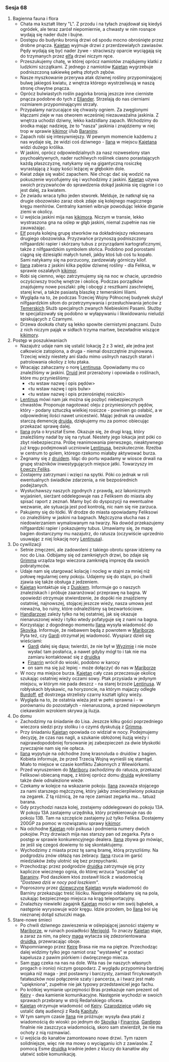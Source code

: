### Sesja 68
1. Bagienna fauna i flora
    - Chata ma kształt litery "L". Z przodu i na tyłach znajdował się kiedyś ogródek, ale teraz zarósł niepomiernie, a chwasty w nim rosnące wydają się nader duże i bujne.
    - Dostępu do budynku bronią drzwi od spodu mocno obrośnięte przez drobne pnącza. [Kajetan](#g_kajetan) wyjmuje drzwi z przerdzewiałych zawiasów. Pędy wydają się być nader żywe - straciwszy oparcie wyciągają się do trzymanych przez [elfa](#g_kajetan) drzwi niczym ręce.
    - Przeszukujemy chatę, w której oprócz namiotów znajdujemy klatki z ludzkimi szczątkami. Z jednego z namiotów [Kajetan](#g_kajetan) wygrzebuje podniszczoną sakiewkę pełną złotych zębów.
    - Nasze myszkowanie przerywa atak dziwnej rośliny przypominającej bulwę jakiegoś kwiatu, z wnętrza którego wystrzeliwują w naszą stronę chwytne pnącza.
    - Oprócz bulwiastych roślin pagórka bronią jeszcze inne cierniste pnącza podobne do tych z [Ellander](#l_ellander). Strzelają do nas cierniami rozmiarem przypominającymi strzały.
    - Przypalamy narzucające się chwasty ogniem. Za zwęglonymi kłączami zieje w nas otworem wcześniej niezauważalna jaskinia. Z wnętrza uchodzi dziwny, lekko kadzidlany zapach. Wchodzimy do środka mając nadzieję, że to "nasza" jaskinia i znajdziemy w niej trop w sprawie [kikimor](#b_kikimora) i/lub [Baraniny](#p_baranina).
    - Zapach robi się intesywniejszy. W pewnym momencie każdemu z nas wydaje się, że widzi coś dziwnego - [Ilana](#g_ilana) w miejscu [Kajetana](#g_kajetan) widzi dużego królika.
    - W jaskini, oprócz odpowiedzialnych za nasz rozweselony stan psychoaktywnych, nader ruchliwych roślinek ciasno porastających każdą płaszczyznę, natykamy się na gigantyczną rosiczkę wyrastającą z kupy kości leżącej w głębokim dole.
    - Kwiat zdaje się wabić zapachem. Nie chcąc dać się wodzić na pokuszenie wycofujemy się i wychodzimy z jaskini. [Kajetan](#g_kajetan) używa swoich przyzwańców do sprawdzenia dokąd jaskinia się ciągnie i co jest dalej, za kwiatem.
    - Ze zwiadu wraca tylko jeden stworek. Melduje, że natknął się na drugie obozowisko zaraz obok zdaje się kolejnego magicznego kręgu menhirów. Centralny kamień wibruje powodując lekkie drganie ziemi w okolicy.
    - U wejścia jaskini mija nas [kikimora](#b_kikimora). Niczym w transie, lekko wystraszona gna na oślep w głąb jaskini, niemal zupełnie nas nie zauważając.
    - [Elf](#g_kajetan) posyła kolejną grupę stworków na dokładniejszy rekonesans drugiego obozowiska. Przyzwańce przynoszą podniszczony nilfgaardzki rapier i skórzany tubus z przyrządami kartograficznymi, także z nilfgaardzkim symbolem słońca. Podobno pod porostami ciągną się dziesiątki małych tuneli, jakby ktoś lub coś tu kopało. Sami natykamy się na porzucony, zardzewiały górniczy kilof.
    - [Ilana](#g_ilana) zabiera z jaskini kilka pędów dziwnej rośliny - dla Feliksa, w sprawie oszalałych [kikimor](#b_kikimora).
    - Robi się ciemno, więc zatrzymujemy się na noc w chacie, uprzednio oczyściwszy trochę wnętrze i okolicę. Podczas porządków znajdujemy nowe poszlaki: piłę i obcęgi z resztkami zaschniętej, starej krwi, a także pasiastą blaszkę z temerskimi liliami.
    - Wygląda na to, że podczas Trzeciej Wojny Północnej budynek służył nilfgaardzkim siłom do przetrzymywania i przesłuchiwania jeńców z [Temerskich](#l_temeria) Służb specjalnych zwanych Niebieskimi Pasami. Służby te specjalizowały się podobno w wyłapywaniu i likwidowaniu nieludzi spiskujących z Czarnymi.
    - Drzewa dookoła chaty są lekko spowite ciernistymi pnączami. Dużo z nich niczym pająk w sidłach trzyma martwe, bezwładnie wiszące [kikimory](#b_kikimora).
2. Postęp w poszukiwaniach
    - Nazajutrz udaje nam się ustalić lokację 2 z 3 wież, ale jedna jest całkowicie zatopiona, a druga - niemal doszczętnie zrujnowana. Trzeciej wieży niestety ani śladu mimo usilnych naszych starań i patrolowania okolicy z lotu ptaka.
    - Wracając zahaczamy o norę [Lentinusa](#p_lentinus). Opowiadamy mu co znaleźliśmy w jaskini. [Druid](#p_lentinus) jest przerażony i opowiada o roślinach, które mu przynieśliśmy:
        - <tu wstaw nazwę i opis pędów>
        - <tu wstaw nazwę i opis bulw>
        - <tu wstaw nazwę i opis przerośniętej rosiczki>
    - [Lentinus](#p_lentinus) mówi nam jak można się pozbyć niebezpiecznych chwastów. Proponuje nagotować oleju z przyniesionych pędów, który - podany sztuczką wielkiej rosiczce - powinien go osłabić, a w odpowiedniej ilości nawet unicestwić. Mając jednak na uwadze starczą demencję [druida](#p_lentinus), dziękujemy mu za pomoc obiecując przekazać sprawę dalej.
    - [Ilana](#g_ilana) pyta o kryształ Esme. Okazuje się, że drugi krąg, który znaleźliśmy nadał by się na rytuał. Niestety jego lokacja jest póki co zbyt niebezpieczna. Próbę reanimowania pierwszego, nieaktywnego już kręgu podejmowali uczniowie [Lentinusa](#p_lentinus), bezskutecznie. Rzeźba w centrum to golem, którego rzekomo miałaby aktywować burza.
    - Żegnamy się z [druidem](#p_lentinus). Idąc do portu wpadamy w wiosce drwali na grupę strażników inwestygujących miejsce jatki. Towarzyszy im [Łowczy Feliks](#p_feliks).
    - Zostajemy zatrzymani i wzięci na spytki. Póki co jednak w roli ewentualnych świadków zdarzenia, a nie bezpośrednich podejżanych.
    - Wysłuchawszy naszych zgodnych z prawdą, acz lakonicznych wyjaśnień, sierżant oddelegowuje nas z Feliksem do miasta aby spisać raport z zeznań. Mamy być do dyspozycji na ewentualne wezwanie, ale sytuacja jest pod kontrolą, nic nam się nie zarzuca.
    - Pakujemy się do łódki. W drodze do miasta opowiadamy Feliksowi co znaleźliśmy w jaskini na bagnach. Mężczyzna słucha nas z niedowierzaniem wymalowanym na twarzy. Na dowód przekazujemy nilfgaardzki rapier i pokazujemy tubus. Umawiamy się, że mapę bagien dostarczymy mu nazajutrz, do ratusza (oczywiście uprzednio usuwając z niej lokację nory [Lentinusa](#p_lentinus)).
3. Do cywilizacji
    - Setnie zmęczeni, ale zadowoleni z takiego obrotu spraw idziemy na noc do Lisa. Odbijamy się od zamkniętych drzwi, bo zdaje się [Grimma](#p_grimma) urządza tego wieczora zamkniętą imprezę dla swoich pobratymców.
    - Udaje nam się utargować kolację i nocleg w stajni za mniej niż połowę regularnej ceny pokoju. Udajemy się do stajni, po chwili zjawia się także obsługa z jedzeniem.
    - [Kajetan](#g_kajetan) kontaktuje się z [Duskiem](#p_dusek). Informuje go o naszych znaleziskach i próbuje zaaranżować przeprawę na bagna. W opowiedzi otrzymuje stwierdzenie, że dopóki nie znajdziemy ostatniej, najnowszej, stojącej jeszcze wieży, nasza umowa jest nieważna, bo ruiny, które odnaleźliśmy są bezwartościowe. 
    - [Handlarzowi](#p_dusek) zależy tylko na tej ostatniej, jak się okazuje nienaruszonej wieży i tylko wtedy pofatyguje się z nami na bagna.
    - Korzystając z dogodnego momentu [Ilana](#g_ilana) wysyła wiadomość do [Skovika](#p_skovik). Informuje, że niebawem będą z powrotem w [Mariborze](#l_maribor). Pyta też, czy [Gardi](#p_gardi) otrzymał jej wiadomość. Wyspiarz dzieli się wieściami:
        - [Gardi](#p_gardi) dalej się dąsa; twierdzi, że nie był w [Wyzimie](#l_wyzima) i nie może wysłać tam posłańca, a nawet gdyby mógł to i tak nie ma zamiaru kontaktować się z [druidką](#g_ilana)
        - [Finarrin](#p_druid_finarrin) wrócił do wioski, podobno w karocy
        - on sam ma się już lepiej - może dołączyć do nas w [Mariborze](#l_maribor)
    - W nocy ma miejsce burza. [Kajetan](#g_kajetan) cały czas przeczesuje okolicę szukając ostatniej wieży oczami sowy. Ptak przysiada w jedynym miejscu, w którym nie pada deszcz - na starej brzozie [Lentinusa](#p_lentinus). W robłyskach błyskawic, na horyzoncie, na którym majaczy odległe [Burdoff](#l_burdoff), [elf](#g_kajetan) dostrzega strzelisty czarny kształt iglicy wieży.
    - Wygląda na to, że ostatnia wieża jest w pełni sprawna i - w porównaniu do pozostałych - nienaruszona, a przed niepowołanym ciekawskim wzrokiem skrywa ją iluzja.
4. Do domu
    - Zachodzimy na śniadanie do Lisa. Jeszcze kilku gości poprzedniego wieczora siedzi przy stoliku i o czymś dyskutują z [Grimmą](#p_grimma).
    - Przy śniadaniu [Kajetan](#g_kajetan) opowiada co widział w nocy. Podejmujemy decyzję, że czas nas nagli, a szukanie obłożonej iluzją wieży i najprawdopodobniej forsowanie jej zabezpieczeń za dwie błyskotki zywczajnie nam się nie opłaca.
    - [Ilana](#g_ilana) wypytuje na odchodne żonę krasnoluda o druidów z bagien. Kobieta informuje, że przed Trzecią Wojną wynieśli się stamtąd. Miało to miejsce w czasie konfliktu Zakonnych z Wiewiórkami.
    - Przed wyruszeniem do [Mariboru](#l_maribor) zachodzimy do ratusza, przekazać Feliksowi obiecaną mapę, z której oprócz domu [druida](#p_lentinus) wykreślamy także dwie odnalezione wieże. 
    - Czekamy w kolejce na wskazanie pokoju. [Ilana](#g_ilana) zauważa stojącego za nami starszego mężczyznę, który jakby zniecierpliwiony pokazuje na zegarek. Z tą różnicą, że na ręce zamiast zegarka ma... tatuaż barana.
    - Gdy przychodzi nasza kolej, zostajemy oddelegowani do pokoju 13A. W pokoju 13A zastajemy urzędnika, który przekierowuje nas do pokoju 13B. Tam na szczęście zastajemy już tylko Feliksa. Dostajemy 200GP za pomoc w rozwiązaniu sprawy [kikimor](#b_kikimora).
    - Na odchodne [Kajetan](#g_kajetan) robi psikusa i podmienia numery dwóch pokojów. Przy drzwiach mija nas starszy pan od zegarka. Pyta o postęp w sprawie konkurencyjnego dealera. [Ilana](#g_ilana) zbywa go mówiąc, że jeśli się czegoś dowiemy to się skontaktujemy.
    - Wychodzimy z miasta przez tę samą bramę, którą przyszliśmy. Na podgrodziu znów obłażą nas żebracy. [Ilana](#g_ilana) rzuca im garść miedziaków żeby ulotnić się bez przepychanki.
    - Przechodząc przez podgrodzie [druidka](#g_ilana) zatrzymuje się przy kapliczce wiecznego ognia, do której wrzuca "poszlakę" od [Baraniny](#p_baranina). Pod daszkiem ktoś zostawił liścik z wiadomością _"Dostawa dziś w nocy pod loszkiem"_.
    - Poproszony przez [dziewczynę](#g_ilana) [Kajetan](#g_kajetan) wysyła wiadomość do Barniny przekazując treść liściku. Następnie oddalamy się na pola, szukając bezpiecznego miejsca na krąg teleportacyjny.
    - Znalazłszy niewielki zagajnik [Kajetan](#g_kajetan) mości w nim swój bąbelek, a następnie wyrysowuje wzór kręgu. Idzie przodem, bo [Ilana](#g_ilana) boi się nieznanej dotąd sztuczki maga.
5. Stare-nowe śmieci
    - Po chwili dziwnego zawieszenia w oślepiającej jasności stajemy w [Mariborze](#l_maribor), w ruinach posiadłości [Merigold](#p_triss_merigold). To znaczy [Kajetan](#g_kajetan) staje, a zaraz za nim, na plecy [maga](#g_kajetan) wytacza się zdezorientowana [druidka](#g_ilana), przewracając oboje.
    - Wspomnianego przez [Keirę](#p_keira_metz) Brasa nie ma na piętrze. Przechodząc dalej widzimy tylko jego namiot oraz "wystawkę" w postaci kapelusza z pawim piórkiem i dwóręcznego miecza.
    - Sam [mag](Bras) czeka na nas na dole. Wita nas (w naszych własnych progach o ironio) niczym gospodarz. Z wyglądu przypomina bardziej wojaka niż maga - jest postawny i barczysty, zamiast fircykowatych fatałaszków nosi połączenie szaty i pancerza, a i twarz jest mało "upiękniona", zupełnie nie jak typowy przedstawiciel jego fachu.
    - Po krótkiej wymianie uprzejmości Bras przekazuje nam prezent od [Keiry](#p_keira_metz) - dwa kamienie komunikacyjne. Następnie wychodzi w swoich sprawach przebrany w strój Redańskiego oficera.
    - [Kajetan](#g_kajetan) otrzymuje wiadomość od [Keiry](#p_keira_metz). [Czarodziejce](#p_keira_metz) udało się ustalić datę audiencji z Radą [Kapituły](#r_kapitula).
    - W tym samym czasie [Ilana](#g_ilana) nie próżnuje: wysyła dwa ptaki z wiadomością do wioski: po jednym do [Skovika](#p_skovik) i [Finarrina](#p_druid_finarrin). [Gardiego](#p_gardi) finalnie nie zaszczyca wiadomością, skoro sam stwierdził, że nie ma ochoty z nią rozmawiać.
    - U wejścia do kanałów zamontowano nowe drzwi. Tym razem solidniejsze, więc nie ma mowy o wyciąganiu ich z zawiasów. Z pomocą Esme [druidka](#g_ilana) kradnie jeden z kluczy do kanałów aby ułatwić sobie komunikację.